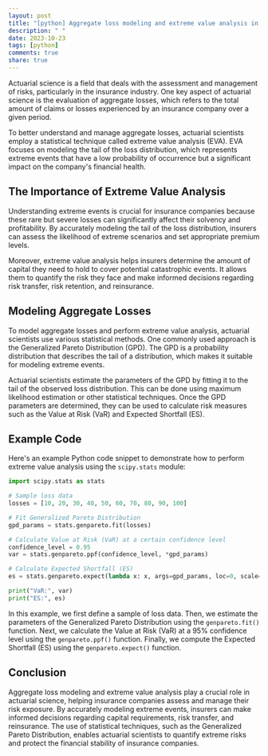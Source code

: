 ```yaml
---
layout: post
title: "[python] Aggregate loss modeling and extreme value analysis in actuarial science"
description: " "
date: 2023-10-23
tags: [python]
comments: true
share: true
---
```


Actuarial science is a field that deals with the assessment and management of risks, particularly in the insurance industry. One key aspect of actuarial science is the evaluation of aggregate losses, which refers to the total amount of claims or losses experienced by an insurance company over a given period.

To better understand and manage aggregate losses, actuarial scientists employ a statistical technique called extreme value analysis (EVA). EVA focuses on modeling the tail of the loss distribution, which represents extreme events that have a low probability of occurrence but a significant impact on the company's financial health.

## The Importance of Extreme Value Analysis

Understanding extreme events is crucial for insurance companies because these rare but severe losses can significantly affect their solvency and profitability. By accurately modeling the tail of the loss distribution, insurers can assess the likelihood of extreme scenarios and set appropriate premium levels.

Moreover, extreme value analysis helps insurers determine the amount of capital they need to hold to cover potential catastrophic events. It allows them to quantify the risk they face and make informed decisions regarding risk transfer, risk retention, and reinsurance.

## Modeling Aggregate Losses

To model aggregate losses and perform extreme value analysis, actuarial scientists use various statistical methods. One commonly used approach is the Generalized Pareto Distribution (GPD). The GPD is a probability distribution that describes the tail of a distribution, which makes it suitable for modeling extreme events.

Actuarial scientists estimate the parameters of the GPD by fitting it to the tail of the observed loss distribution. This can be done using maximum likelihood estimation or other statistical techniques. Once the GPD parameters are determined, they can be used to calculate risk measures such as the Value at Risk (VaR) and Expected Shortfall (ES).

## Example Code

Here's an example Python code snippet to demonstrate how to perform extreme value analysis using the `scipy.stats` module:

```python
import scipy.stats as stats

# Sample loss data
losses = [10, 20, 30, 40, 50, 60, 70, 80, 90, 100]

# Fit Generalized Pareto Distribution
gpd_params = stats.genpareto.fit(losses)

# Calculate Value at Risk (VaR) at a certain confidence level
confidence_level = 0.95
var = stats.genpareto.ppf(confidence_level, *gpd_params)

# Calculate Expected Shortfall (ES)
es = stats.genpareto.expect(lambda x: x, args=gpd_params, loc=0, scale=1)

print("VaR:", var)
print("ES:", es)
```

In this example, we first define a sample of loss data. Then, we estimate the parameters of the Generalized Pareto Distribution using the `genpareto.fit()` function. Next, we calculate the Value at Risk (VaR) at a 95% confidence level using the `genpareto.ppf()` function. Finally, we compute the Expected Shortfall (ES) using the `genpareto.expect()` function.

## Conclusion

Aggregate loss modeling and extreme value analysis play a crucial role in actuarial science, helping insurance companies assess and manage their risk exposure. By accurately modeling extreme events, insurers can make informed decisions regarding capital requirements, risk transfer, and reinsurance. The use of statistical techniques, such as the Generalized Pareto Distribution, enables actuarial scientists to quantify extreme risks and protect the financial stability of insurance companies.